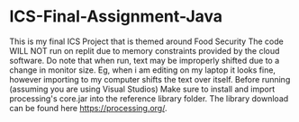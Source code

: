 # ICS-Final-Assignment-Java
This is my final ICS Project that is themed around Food Security
The code WILL NOT run on replit due to memory constraints provided by the cloud software. Do note that when run, text may be improperly shifted due to a change in monitor size. Eg, when i am editing on my laptop it looks fine, however importing to my computer shifts the text over itself.
Before running (assuming you are using Visual Studios) Make sure to install and import processing's core.jar into the reference library folder. The library download can be found here https://processing.org/.
